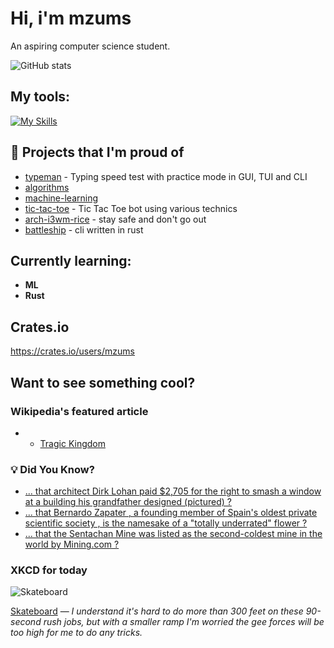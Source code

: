 # Hi, i'm mzums
An aspiring computer science student.  

![GitHub stats](https://github-readme-stats.vercel.app/api?username=mzums&show_icons=true&include_all_commits=true&theme=radical)

## My tools:
  
[![My Skills](https://skillicons.dev/icons?i=rust,python,pytorch,cpp,github,linux,arch,flutter&theme=dark)](https://skillicons.dev)

## 📌 Projects that I'm proud of
<!--PINNED:START-->
- [typeman](https://github.com/mzums/typeman) -  Typing speed test with practice mode in GUI, TUI and CLI 
- [algorithms](https://github.com/mzums/algorithms)
- [machine-learning](https://github.com/mzums/machine-learning)
- [tic-tac-toe](https://github.com/mzums/tic-tac-toe) - Tic Tac Toe bot using various technics
- [arch-i3wm-rice](https://github.com/mzums/arch-i3wm-rice) - stay safe and don't go out
- [battleship](https://github.com/mzums/battleship) - cli written in rust
<!--PINNED:END-->

## Currently learning:
- **ML**
- **Rust**

## Crates.io
https://crates.io/users/mzums

## Want to see something cool?

### Wikipedia's featured article
- <!--WIKI:START-->
  - [Tragic Kingdom](https://en.wikipedia.org/wiki/Tragic_Kingdom)
<!--WIKI:END-->

### 💡 Did You Know?
<!--DYK:START-->
  - [... that architect Dirk Lohan paid $2,705 for the right to smash a window at a building his grandfather designed (pictured) ?](https://en.wikipedia.org/wiki/Dirk_Lohan)
  - [... that Bernardo Zapater , a founding member of Spain's oldest private scientific society , is the namesake of a "totally underrated" flower ?](https://en.wikipedia.org/wiki/Bernardo_Zapater)
  - [... that the Sentachan Mine was listed as the second-coldest mine in the world by Mining.com ?](https://en.wikipedia.org/wiki/Sentachan_Mine)
<!--DYK:END-->

### XKCD for today
<!--XKCD:START-->
![Skateboard](https://imgs.xkcd.com/comics/skateboard.png)

[Skateboard](https://xkcd.com/3152) — *I understand it's hard to do more than 300 feet on these 90-second rush jobs, but with a smaller ramp I'm worried the gee forces will be too high for me to do any tricks.*
<!--XKCD:END-->
